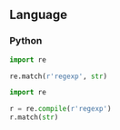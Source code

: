 ## Language

### Python

```python
import re

re.match(r'regexp', str)
```

```python
import re

r = re.compile(r'regexp')
r.match(str)
```
